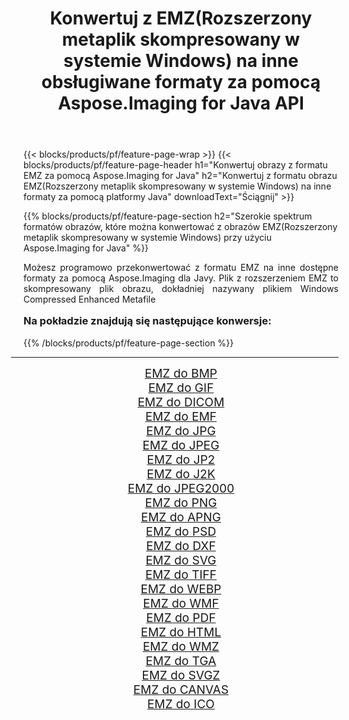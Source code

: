 ﻿---
title: Konwertuj z EMZ(Rozszerzony metaplik skompresowany w systemie Windows) na inne obsługiwane formaty za pomocą Aspose.Imaging for Java API 
weight: 3920
url: /pl/java/conversion/from/emz/ 
lang: pl
langdirlevel: 2
locales: zh-hans,ja,it,ru,de,es,fr,nl,id,lt,pl,pt,vi,tr,ko,zh-hant,ar,hi,th,sv,cs,uk,he
description: Aspose.Imaging może łatwo konwertować z formatu EMZ(Rozszerzony metaplik skompresowany w systemie Windows) na inne formaty przy użyciu platformy Java
---

{{< blocks/products/pf/feature-page-wrap >}}
{{< blocks/products/pf/feature-page-header h1="Konwertuj obrazy z formatu EMZ za pomocą Aspose.Imaging for Java" h2="Konwertuj z formatu obrazu EMZ(Rozszerzony metaplik skompresowany w systemie Windows) na inne formaty za pomocą platformy Java" downloadText="Ściągnij" >}}


{{% blocks/products/pf/feature-page-section  h2="Szerokie spektrum formatów obrazów, które można konwertować z obrazów EMZ(Rozszerzony metaplik skompresowany w systemie Windows) przy użyciu Aspose.Imaging for Java" %}}
<p align=justify>Możesz programowo przekonwertować z formatu EMZ na inne dostępne formaty za pomocą
Aspose.Imaging dla Javy. Plik z rozszerzeniem EMZ to skompresowany plik obrazu, dokładniej nazywany plikiem Windows Compressed Enhanced Metafile</p>
<h3 style="margin-top:16px;">
Na pokładzie znajdują się następujące konwersje:
</h3>
{{% /blocks/products/pf/feature-page-section %}}
<div class="container-fluid productfamilypage bg-gray">
    <div class="convertypes bg-gray agp-content section">
        <div class="container">
		<hr style="margin-left:-20px;"/>
		<div class="row other-converters" style="gap: 10px;font-size: 19px;text-align:center;">
		    <div class='col-md-3 other-converter remove-lp remove-rp'><a href="/imaging/pl/java/conversion/emz-to-bmp/" style="padding:15px;">EMZ do BMP</a></div><div class='col-md-3 other-converter remove-lp remove-rp'><a href="/imaging/pl/java/conversion/emz-to-gif/" style="padding:15px;">EMZ do GIF</a></div><div class='col-md-3 other-converter remove-lp remove-rp'><a href="/imaging/pl/java/conversion/emz-to-dicom/" style="padding:15px;">EMZ do DICOM</a></div><div class='col-md-3 other-converter remove-lp remove-rp'><a href="/imaging/pl/java/conversion/emz-to-emf/" style="padding:15px;">EMZ do EMF</a></div><div class='col-md-3 other-converter remove-lp remove-rp'><a href="/imaging/pl/java/conversion/emz-to-jpg/" style="padding:15px;">EMZ do JPG</a></div><div class='col-md-3 other-converter remove-lp remove-rp'><a href="/imaging/pl/java/conversion/emz-to-jpeg/" style="padding:15px;">EMZ do JPEG</a></div><div class='col-md-3 other-converter remove-lp remove-rp'><a href="/imaging/pl/java/conversion/emz-to-jp2/" style="padding:15px;">EMZ do JP2</a></div><div class='col-md-3 other-converter remove-lp remove-rp'><a href="/imaging/pl/java/conversion/emz-to-j2k/" style="padding:15px;">EMZ do J2K</a></div><div class='col-md-3 other-converter remove-lp remove-rp'><a href="/imaging/pl/java/conversion/emz-to-jpeg2000/" style="padding:15px;">EMZ do JPEG2000</a></div><div class='col-md-3 other-converter remove-lp remove-rp'><a href="/imaging/pl/java/conversion/emz-to-png/" style="padding:15px;">EMZ do PNG</a></div><div class='col-md-3 other-converter remove-lp remove-rp'><a href="/imaging/pl/java/conversion/emz-to-apng/" style="padding:15px;">EMZ do APNG</a></div><div class='col-md-3 other-converter remove-lp remove-rp'><a href="/imaging/pl/java/conversion/emz-to-psd/" style="padding:15px;">EMZ do PSD</a></div><div class='col-md-3 other-converter remove-lp remove-rp'><a href="/imaging/pl/java/conversion/emz-to-dxf/" style="padding:15px;">EMZ do DXF</a></div><div class='col-md-3 other-converter remove-lp remove-rp'><a href="/imaging/pl/java/conversion/emz-to-svg/" style="padding:15px;">EMZ do SVG</a></div><div class='col-md-3 other-converter remove-lp remove-rp'><a href="/imaging/pl/java/conversion/emz-to-tiff/" style="padding:15px;">EMZ do TIFF</a></div><div class='col-md-3 other-converter remove-lp remove-rp'><a href="/imaging/pl/java/conversion/emz-to-webp/" style="padding:15px;">EMZ do WEBP</a></div><div class='col-md-3 other-converter remove-lp remove-rp'><a href="/imaging/pl/java/conversion/emz-to-wmf/" style="padding:15px;">EMZ do WMF</a></div><div class='col-md-3 other-converter remove-lp remove-rp'><a href="/imaging/pl/java/conversion/emz-to-pdf/" style="padding:15px;">EMZ do PDF</a></div><div class='col-md-3 other-converter remove-lp remove-rp'><a href="/imaging/pl/java/conversion/emz-to-html/" style="padding:15px;">EMZ do HTML</a></div><div class='col-md-3 other-converter remove-lp remove-rp'><a href="/imaging/pl/java/conversion/emz-to-wmz/" style="padding:15px;">EMZ do WMZ</a></div><div class='col-md-3 other-converter remove-lp remove-rp'><a href="/imaging/pl/java/conversion/emz-to-tga/" style="padding:15px;">EMZ do TGA</a></div><div class='col-md-3 other-converter remove-lp remove-rp'><a href="/imaging/pl/java/conversion/emz-to-svgz/" style="padding:15px;">EMZ do SVGZ</a></div><div class='col-md-3 other-converter remove-lp remove-rp'><a href="/imaging/pl/java/conversion/emz-to-canvas/" style="padding:15px;">EMZ do CANVAS</a></div><div class='col-md-3 other-converter remove-lp remove-rp'><a href="/imaging/pl/java/conversion/emz-to-ico/" style="padding:15px;">EMZ do ICO</a></div>
                </div>
        </div>
    </div>
</div>
<br/>

